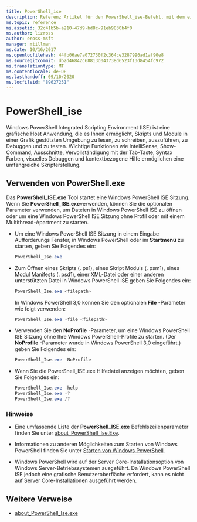 ```yaml
---
title: PowerShell_ise
description: Referenz Artikel für den PowerShell_ise-Befehl, mit dem eine Windows PowerShell Integrated Scripting Environment (ISE)-Sitzung gestartet wird.
ms.topic: reference
ms.assetid: 32c41b5b-a210-47d9-bd8c-91eb9830b4f0
ms.author: lizross
author: eross-msft
manager: mtillman
ms.date: 10/16/2017
ms.openlocfilehash: 44fb06ae7a072730f2c364ce3287996ad1af90e8
ms.sourcegitcommit: db2d46842c68813d043738d6523f13d8454fc972
ms.translationtype: MT
ms.contentlocale: de-DE
ms.lasthandoff: 09/10/2020
ms.locfileid: "89627251"
---
```

# <a name="powershell_ise"></a>PowerShell_ise

Windows PowerShell Integrated Scripting Environment (ISE) ist eine grafische Host Anwendung, die es Ihnen ermöglicht, Skripts und Module in einer Grafik gestützten Umgebung zu lesen, zu schreiben, auszuführen, zu Debuggen und zu testen. Wichtige Funktionen wie IntelliSense, Show-Command, Ausschnitte, Vervollständigung mit der Tab-Taste, Syntax Farben, visuelles Debuggen und kontextbezogene Hilfe ermöglichen eine umfangreiche Skripterstellung.

## <a name="using-powershellexe"></a>Verwenden von PowerShell.exe

Das **PowerShell_ISE.exe** Tool startet eine Windows PowerShell ISE Sitzung. Wenn Sie **PowerShell_ISE.exe**verwenden, können Sie die optionalen Parameter verwenden, um Dateien in Windows PowerShell ISE zu öffnen oder um eine Windows PowerShell ISE Sitzung ohne Profil oder mit einem Multithread-Apartment zu starten.

- Um eine Windows PowerShell ISE Sitzung in einem Eingabe Aufforderungs Fenster, in Windows PowerShell oder im **Startmenü** zu starten, geben Sie Folgendes ein:

  ```powershell
  PowerShell_Ise.exe
  ```

- Zum Öffnen eines Skripts (. ps1), eines Skript Moduls (. psm1), eines Modul Manifests (. psd1), einer XML-Datei oder einer anderen unterstützten Datei in Windows PowerShell ISE geben Sie Folgendes ein:

  ```powershell
  PowerShell_Ise.exe <filepath>
  ```

  In Windows PowerShell 3,0 können Sie den optionalen **File** -Parameter wie folgt verwenden:

  ```powershell
  PowerShell_Ise.exe -file <filepath>
  ```

- Verwenden Sie den **NoProfile** -Parameter, um eine Windows PowerShell ISE Sitzung ohne Ihre Windows PowerShell-Profile zu starten. (Der **NoProfile** -Parameter wurde in Windows PowerShell 3,0 eingeführt.) geben Sie Folgendes ein:

  ```powershell
  PowerShell_Ise.exe -NoProfile
  ```

- Wenn Sie die PowerShell_ISE.exe Hilfedatei anzeigen möchten, geben Sie Folgendes ein:

    ```powershell
    PowerShell_Ise.exe -help
    PowerShell_Ise.exe -?
    PowerShell_Ise.exe /?
    ```

### <a name="remarks"></a>Hinweise

- Eine umfassende Liste der **PowerShell_ISE.exe** Befehlszeilenparameter finden Sie unter [about_PowerShell_Ise.Exe](/powershell/module/microsoft.powershell.core/about/about_powershell_ise_exe).

- Informationen zu anderen Möglichkeiten zum Starten von Windows PowerShell finden Sie unter [Starten von Windows PowerShell](/powershell/scripting/windows-powershell/starting-windows-powershell).

- Windows PowerShell wird auf der Server Core-Installationsoption von Windows Server-Betriebssystemen ausgeführt. Da Windows PowerShell ISE jedoch eine grafische Benutzeroberfläche erfordert, kann es nicht auf Server Core-Installationen ausgeführt werden.

## <a name="additional-references"></a>Weitere Verweise

- [about_PowerShell_Ise.exe](/powershell/module/microsoft.powershell.core/about/about_powershell_exe)
